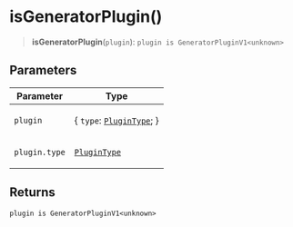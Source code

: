 # isGeneratorPlugin()

> **isGeneratorPlugin**(`plugin`): `plugin is GeneratorPluginV1<unknown>`

## Parameters

<table>
<thead>
<tr>
<th>Parameter</th>
<th>Type</th>
</tr>
</thead>
<tbody>
<tr>
<td>

`plugin`

</td>
<td>

\{ `type`: [`PluginType`](../../plugin/enumerations/PluginType.md); \}

</td>
</tr>
<tr>
<td>

`plugin.type`

</td>
<td>

[`PluginType`](../../plugin/enumerations/PluginType.md)

</td>
</tr>
</tbody>
</table>

## Returns

`plugin is GeneratorPluginV1<unknown>`
